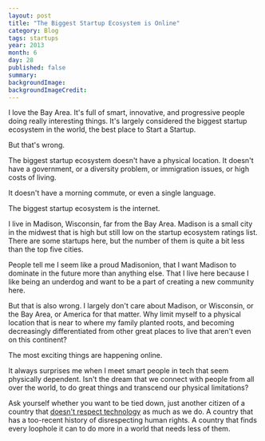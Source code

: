 ```yaml
---
layout: post
title: "The Biggest Startup Ecosystem is Online"
category: Blog
tags: startups
year: 2013
month: 6
day: 28 
published: false
summary:
backgroundImage: 
backgroundImageCredit: 
---
```


I love the Bay Area. It's full of smart, innovative, and progressive people doing really interesting things. It's largely considered the biggest startup ecosystem in the world, the best place to Start a Startup.

But that's wrong.

The biggest startup ecosystem doesn't have a physical location. It doesn't have a government, or a diversity problem, or immigration issues, or high costs of living.

It doesn't have a morning commute, or even a single language.

The biggest startup ecosystem is the internet.

I live in Madison, Wisconsin, far from the Bay Area. Madison is a small city in the midwest that is high but still low on the startup ecosystem ratings list. There are some startups here, but the number of them is quite a bit less than the top five cities.

People tell me I seem like a proud Madisonion, that I want Madison to dominate in the future more than anything else. That I live here because I like being an underdog and want to be a part of creating a new community here.

But that is also wrong. I largely don't care about Madison, or Wisconsin, or the Bay Area, or America for that matter. Why limit myself to a physical location that is near to where my family planted roots, and becoming decreasingly differentiated from other great places to live that aren't even on this continent?

The most exciting things are happening online.

It always surprises me when I meet smart people in tech that seem physically dependent. Isn't the dream that we connect with people from all over the world, to do great things and transcend our physical limitations?

Ask yourself whether you want to be tied down, just another citizen of a country that [doesn't respect technology](http://en.wikipedia.org/wiki/PRISM_(surveillance_program)) as much as we do. A country that has a too-recent history of disrespecting human rights. A country that finds every loophole it can to do more in a world that needs less of them.




